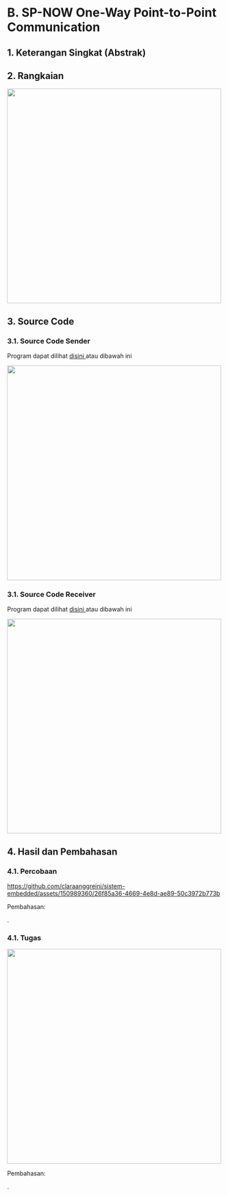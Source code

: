 # B. SP-NOW One-Way Point-to-Point Communication

## 1. Keterangan Singkat (Abstrak)

<p align="justify">

## 2. Rangkaian
<img src="https://github.com/claraanggreini/sistem-embedded/assets/150989360/16a434f2-adc4-4dcd-860d-d47b2940a058" width="500">


## 3. Source Code
### 3.1. Source Code Sender
Program dapat dilihat <a href="https://github.com/claraanggreini/sistem-embedded/blob/master/JOB%202%20.1/JOB%202.1%20B/2.1_B_percobaan/2.1_B_percobaan.ino"> disini </a> atau dibawah ini

<img src="https://github.com/claraanggreini/sistem-embedded/assets/150989360/3312d7bb-e7e1-406a-944d-4fd41252a0f3" width="500">

### 3.1. Source Code Receiver
Program dapat dilihat <a href="https://github.com/claraanggreini/sistem-embedded/blob/master/JOB%202%20.1/JOB%202.1%20B/2.1_B_percobaan_receiver/2.1_B_percobaan_receiver.ino"> disini </a> atau dibawah ini

<img src="https://github.com/claraanggreini/sistem-embedded/assets/150989360/9c725f14-2cef-4b1c-bc55-e9ac4d7318b8" width="500">

## 4. Hasil dan Pembahasan

### 4.1. Percobaan
https://github.com/claraanggreini/sistem-embedded/assets/150989360/26f85a36-4669-4e8d-ae89-50c3972b773b

Pembahasan:<br> 
<p align="justify">.<br>

### 4.1. Tugas
<img src="https://github.com/claraanggreini/sistem-embedded/assets/150989360/c5099319-dfad-43c8-b23a-319cb390ff73" width="500">

Pembahasan:<br> 
<p align="justify">.<br>
